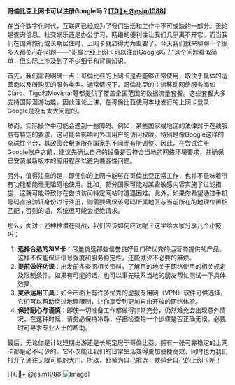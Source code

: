 **哥倫比亞上网卡可以注册Google吗？[[TG💪+ @esim1088](https://t.me/s/esim1088)]**

在当今数字化时代，互联网已经成为了我们生活和工作中不可或缺的一部分。无论是查询信息、社交娱乐还是办公学习，网络的便利性让我们几乎离不开它。而当我们在国外旅行或长期居住时，上网卡就显得尤为重要了。今天我们就来聊聊一个很多人都关心的问题——“哥倫比亞上网卡可以注册Google吗？”这个问题看似简单，但实际上涉及到了不少细节和背景知识。

首先，我们需要明确一点：哥倫比亞的上网卡是否能够正常使用，取决于具体的运营商以及所购买的服务类型。通常情况下，哥倫比亞的主流移动网络服务商如Claro、Tigo和Movistar等都提供了覆盖全国范围的数据流量套餐。这些套餐大多支持国际漫游功能，因此理论上讲，在哥倫比亞使用本地发行的上网卡登录Google是没有太大问题的。

然而，实际操作中可能会遇到一些障碍。例如，某些国家或地区的法律对于在线服务有特定的要求，这可能会影响到外国用户的访问权限。特别是像Google这样的全球性平台，其政策会根据所在国家的不同而有所调整。因此，在尝试注册Google账户之前，建议先确认自己的设备是否符合当地的网络环境要求，并确保已安装最新版本的应用程序以避免兼容性问题。

另外，值得注意的是，即便你的上网卡能够在哥倫比亞正常工作，也并不意味着所有功能都能毫无阻碍地使用。比如，部分国家可能对某些敏感内容实施了过滤措施，这就可能导致你在尝试访问特定网站时遭遇困难。此外，如果你希望通过手机号码直接验证身份进行注册，则需要确保该号码所属地区与当前所在的地理位置相匹配；否则的话，系统很可能会拒绝请求。

那么，面对上述种种潜在挑战，我们应该如何应对呢？这里给大家分享几个小技巧：

1. **选择合适的SIM卡**：尽量挑选那些信誉良好且口碑优秀的运营商提供的产品。这样不仅能保证信号强度和服务稳定性，还能减少不必要的麻烦。
2. **提前做好功课**：出发前多查阅相关资料，了解目的地关于网络使用的相关规定及限制条件。如果有可能的话，也可以事先联系当地的朋友帮忙测试一下具体效果。
3. **灵活运用工具**：如今市面上有许多优秀的虚拟专用网（VPN）软件可供选择，它们可以帮助绕过地理限制，让你享受到更加自由开放的网络体验。
4. **保持耐心与谨慎**：即使一切准备工作都做得非常充分，仍然难免会出现意外情况。在这种时候，请务必保持冷静，仔细检查每一个步骤是否正确无误，必要时可寻求专业人士的帮助。

最后，无论你是计划短期出游还是长期定居于哥倫比亞，拥有一张可靠稳定的上网卡都是必不可少的。它不仅能让我们的日常生活变得更加便捷高效，同时也为我们打开了通往无限可能的大门。所以，赶紧为自己挑选一款适合自己的上网卡吧！

[[TG💪+ @esim1088](https://t.me/s/esim1088) ![Image](https://i.postimg.cc/4NQfJmqS/Snipaste-2025-05-13-00-14-12.png)]